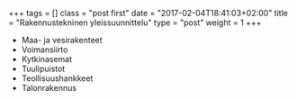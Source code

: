 +++
tags = []
class = "post first"
date = "2017-02-04T18:41:03+02:00"
title = "Rakennustekninen yleissuunnittelu"
type = "post"
weight = 1
+++

* Maa- ja vesirakenteet
* Voimansiirto
* Kytkinasemat
* Tuulipuistot
* Teollisuushankkeet
* Talonrakennus
